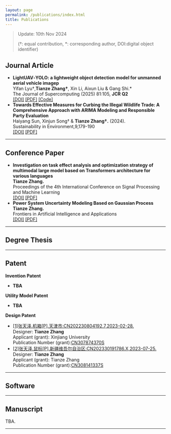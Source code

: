 ```yaml
---
layout: page
permalink: /publications/index.html
title: Publications
---
```


> Update: 10th Nov 2024 
>
> (†: equal contribution, *: corresponding author, DOI:digital object identifier)

## Journal Article

- **LightUAV‑YOLO: a lightweight object detection model for unmanned aerial vehicle imagep**
  <br> Yifan Lyu†,**Tianze Zhang†**, Xin Li, Aixun Liu & Gang Shi.* 
  <br> The Journal of Supercomputing (2025) 81:105, **JCR Q2**
  <br> [[DOI]](https://doi.org/10.1007/s11227-024-06611-x) [[PDF]](https://zhangtianze.com/mypublications/Thesis/d839d354-d0da-4924-98d2-aa8caa97e9ce.pdf) [[Code]]()
  <!-- <br> DOI:[10.1007/s11227-024-06611-x](https://link.springer.com/article/10.1007/s11227-024-06611-x) -->
- **Towards Effective Measures for Curbing the Illegal Wildlife Trade: A Comprehensive Approach with ARIMA Modeling and Responsible Party Evaluation**
  <br> Haiyang Sun, Xinjun Song† & **Tianze Zhang†.** (2024).
  <br> Sustainability in Environment,9,179-190
  <br> [[DOI]](https://doi.org/10.22158/se.v9n2p28) [[PDF]](https://zhangtianze.com/mypublications/Thesis/36336-323623-2-PB.pdf)
  <!-- <br> DOI:[10.22158/se.v9n2p28](http://www.scholink.org/ojs/index.php/se/article/view/36336) -->

---

## Conference Paper

- **Investigation on task effect analysis and optimization strategy of multimodal large model based on Transformers architecture for various languages**
  <br> **Tianze Zhang.**
  <br> Proceedings of the 4th International Conference on Signal Processing and Machine Learning
  <!-- <br> Chicago, United States -->
  <br> [[DOI]](https://doi.org/10.54254/2755-2721/47/20241374) [[PDF]](https://zhangtianze.com/mypublications/Thesis/10.542542755-27214720241374.pdf)
- **Power System Uncertainty Modeling Based on Gaussian Process**
  <br> **Tianze Zhang.**
  <br> Frontiers in Artificial Intelligence and Applications
  <!-- <br> Hangzhou,China -->
  <br> [[DOI]](https://doi.org/10.3233/FAIA231436) [[PDF]](https://zhangtianze.com/mypublications/Thesis/FAIA-383-FAIA231436.pdf)
  
---

## Degree Thesis

---

## Patent

**Invention Patent**
- **TBA**

**Utility Model Patent**
- **TBA**

**Design Patent**
- [[1]张天泽.机箱[P].天津市:CN202230804192.7,2023-02-28.](https://zhangtianze.com/mypublications/Patent/CN202230804192.pdf)<br>Designer: **Tianze Zhang**<br>Applicant (grant): Xinjiang University<br>Publication Number (grant):[CN307874370S](https://zhangtianze.com/mypublications/Patent/CN202230804192.pdf)<br>
- [[2]张天泽.鼠标[P].新疆维吾尔自治区:CN202330191786.X,2023-07-25.](https://zhangtianze.com/mypublications/Patent/CN202330191786.pdf)<br>Designer: **Tianze Zhang**<br>Applicant (grant): Tianze Zhang<br>Publication Number (grant):[CN308141337S](https://zhangtianze.com/mypublications/Patent/CN202330191786.pdf)<br>

---

## Software

---

## Manuscript

TBA.
<br>

---
